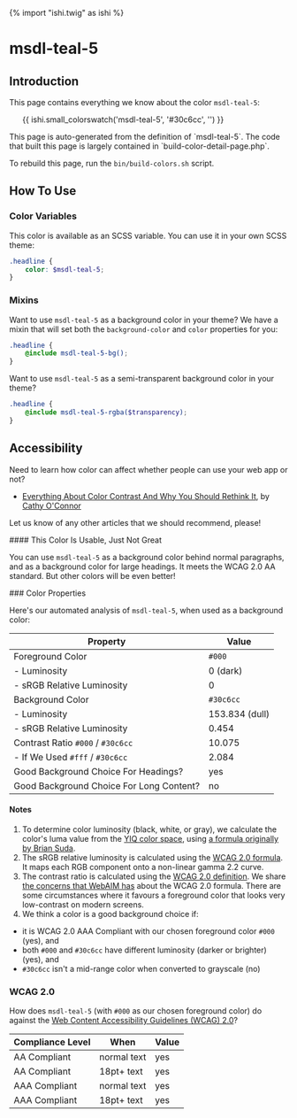 {% import "ishi.twig" as ishi %}
# msdl-teal-5

## Introduction

This page contains everything we know about the color `msdl-teal-5`:

<div class="grid">
    <div class="cell">
        <div class="swatch">
            <ul>
                {{ ishi.small_colorswatch('msdl-teal-5', '#30c6cc', '') }}
            </ul>
        </div>
    </div>
</div>

<div class="callout attention" markdown="1">
This page is auto-generated from the definition of `msdl-teal-5`. The code that built this page is largely contained in `build-color-detail-page.php`.

To rebuild this page, run the `bin/build-colors.sh` script.
</div>

## How To Use

### Color Variables

This color is available as an SCSS variable. You can use it in your own SCSS theme:

```scss
.headline {
    color: $msdl-teal-5;
}
```

### Mixins

Want to use `msdl-teal-5` as a background color in your theme? We have a mixin that will set both the `background-color` and `color` properties for you:

```scss
.headline {
    @include msdl-teal-5-bg();
}
```

Want to use `msdl-teal-5` as a semi-transparent background color in your theme?

```scss
.headline {
    @include msdl-teal-5-rgba($transparency);
}
```

## Accessibility

Need to learn how color can affect whether people can use your web app or not?

* [Everything About Color Contrast And Why You Should Rethink It](https://www.smashingmagazine.com/2014/10/color-contrast-tips-and-tools-for-accessibility/), by [Cathy O'Connor](http://www.twitter.com/cagocon)

Let us know of any other articles that we should recommend, please!
<div class="callout warning" markdown="1">
#### This Color Is Usable, Just Not Great

You can use `msdl-teal-5` as a background color behind normal paragraphs, and as a background color for large headings. It meets the WCAG 2.0 AA standard. But other colors will be even better!
</div>
### Color Properties

Here's our automated analysis of `msdl-teal-5`, when used as a background color:

Property | Value
---------|------
Foreground Color | `#000`
- Luminosity | 0 (dark)
- sRGB Relative Luminosity | 0
Background Color | `#30c6cc`
- Luminosity | 153.834 (dull)
- sRGB Relative Luminosity | 0.454
Contrast Ratio `#000` / `#30c6cc` | 10.075
- If We Used `#fff` / `#30c6cc` | 2.084
Good Background Choice For Headings? | yes
Good Background Choice For Long Content? | no

#### Notes

1. To determine color luminosity (black, white, or gray), we calculate the color's luma value from the [YIQ color space](https://en.wikipedia.org/wiki/YIQ), using [a formula originally by Brian Suda](https://24ways.org/2010/calculating-color-contrast/).
1. The sRGB relative luminosity is calculated using the [WCAG 2.0 formula](https://www.w3.org/TR/WCAG20/#relativeluminancedef). It maps each RGB component onto a non-linear gamma 2.2 curve.
1. The contrast ratio is calculated using the [WCAG 2.0 definition](https://www.w3.org/TR/2008/REC-WCAG20-20081211/#contrast-ratiodef). We share [the concerns that WebAIM has](http://webaim.org/blog/wcag-2-1-feedback/) about the WCAG 2.0 formula. There are some circumstances where it favours a foreground color that looks very low-contrast on modern screens.
1. We think a color is a good background choice if:
  - it is WCAG 2.0 AAA Compliant with our chosen foreground color `#000` (yes), and
  - both `#000` and `#30c6cc` have different luminosity (darker or brighter) (yes), and
  - `#30c6cc` isn't a mid-range color when converted to grayscale (no)

### WCAG 2.0

How does `msdl-teal-5` (with `#000` as our chosen foreground color) do against the [Web Content Accessibility Guidelines (WCAG) 2.0](https://www.w3.org/TR/WCAG20/)?

Compliance Level | When | Value
-----------------|------|------
AA Compliant | normal text | yes
AA Compliant | 18pt+ text | yes
AAA Compliant | normal text | yes
AAA Compliant | 18pt+ text | yes